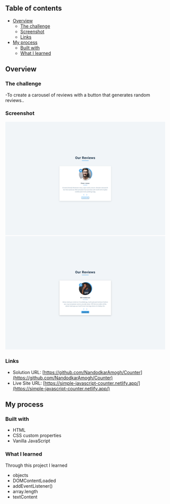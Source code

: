 ## Table of contents

- [Overview](#overview)
  - [The challenge](#the-challenge)
  - [Screenshot](#screenshot)
  - [Links](#links)
- [My process](#my-process)
  - [Built with](#built-with)
  - [What I learned](#what-i-learned)



## Overview

### The challenge

-To create a carousel of reviews with a button that generates random reviews..

### Screenshot

![](./images/reviews-1.png)
![](./images/reviews-2.png)


### Links

- Solution URL: [https://github.com/NandodkarAmogh/Counter](https://github.com/NandodkarAmogh/Counter)
- Live Site URL: [https://simple-javascript-counter.netlify.app/](https://simple-javascript-counter.netlify.app/)

## My process

### Built with

- HTML
- CSS custom properties
- Vanilla JavaScript

### What I learned

Through this project I learned 
- objects
- DOMContentLoaded
- addEventListener()
- array.length
- textContent


